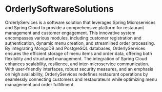 # OrderlySoftwareSolutions

OrderlyServices is a software solution that leverages Spring
Microservices and Spring Cloud to provide a comprehensive platform for restaurant management
and customer engagement. This innovative system encompasses various modules, including customer 
registration and authentication, dynamic menu creation, and streamlined order processing.
By integrating MongoDB and PostgreSQL databases, OrderlyServices ensures the efficient storage of 
menu items and order data, offering both flexibility and structured management. The integration of
Spring Cloud enhances scalability, resilience, and inter-microservice communication. 
With user-friendly interfaces, robust security measures, and an emphasis on high availability,
OrderlyServices redefines restaurant operations by seamlessly connecting customers and restaurateurs while optimizing menu management and order fulfillment.
